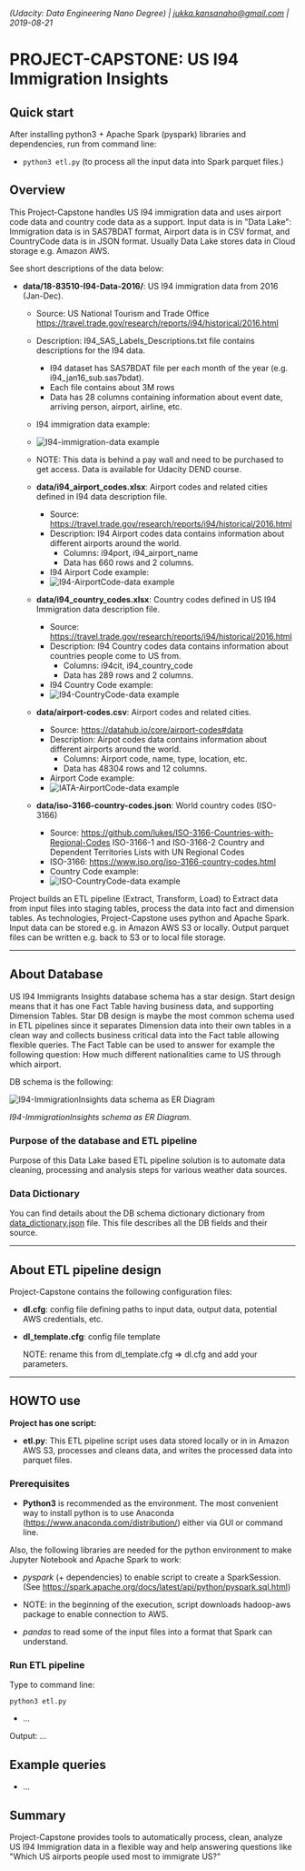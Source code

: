 _(Udacity: Data Engineering Nano Degree) | jukka.kansanaho@gmail.com | 2019-08-21_

# PROJECT-CAPSTONE: US I94 Immigration Insights

## Quick start

After installing python3 + Apache Spark (pyspark) libraries and dependencies, run from command line:

* `python3 etl.py` (to process all the input data into Spark parquet files.)

## Overview

This Project-Capstone handles US I94 immigration data and uses airport code data and country code data as a support. Input data is in "Data Lake": Immigration data is in SAS7BDAT format, Airport data is in CSV format, and CountryCode data is in JSON format. Usually Data Lake stores data in Cloud storage e.g. Amazon AWS.

See short descriptions of the data below:

* **data/18-83510-I94-Data-2016/**: US I94 immigration data from 2016 (Jan-Dec).

  * Source: US National Tourism and Trade Office https://travel.trade.gov/research/reports/i94/historical/2016.html
  * Description: I94_SAS_Labels_Descriptions.txt file contains descriptions for the I94 data.
    * I94 dataset has SAS7BDAT file per each month of the year (e.g. i94_jan16_sub.sas7bdat).
    * Each file contains about 3M rows
    * Data has 28 columns containing information about event date, arriving person, airport, airline, etc.
  * I94 immigration data example:
  * ![I94-immigration-data example](./Udacity-DEND-Project-Capstone-I94ImmigrationData-20190812-2.png)
  * NOTE: This data is behind a pay wall and need to be purchased to get access. Data is available for Udacity DEND course.

  * **data/i94_airport_codes.xlsx**: Airport codes and related cities defined in I94 data description file.

    * Source: https://travel.trade.gov/research/reports/i94/historical/2016.html
    * Description: I94 Airport codes data contains information about different airports around the world.
      * Columns: i94port, i94_airport_name
      * Data has 660 rows and 2 columns.
    * I94 Airport Code example:
    * ![I94-AirportCode-data example](./Udacity-DEND-Project-Capstone-I94AirportCodeData-20190813-4.png)

  * **data/i94_country_codes.xlsx**: Country codes defined in US I94 Immigration data description file.

    * Source: https://travel.trade.gov/research/reports/i94/historical/2016.html
    * Description: I94 Country codes data contains information about countries people come to US from.
      * Columns: i94cit, i94_country_code
      * Data has 289 rows and 2 columns.
    * I94 Country Code example:
    * ![I94-CountryCode-data example](./Udacity-DEND-Project-Capstone-I94CountryCodeData-20190813-5.png)

  * **data/airport-codes.csv**: Airport codes and related cities.

    * Source: https://datahub.io/core/airport-codes#data
    * Description: Airpot codes data contains information about different airports around the world.
      * Columns: Airport code, name, type, location, etc.
      * Data has 48304 rows and 12 columns.
    * Airport Code example:
    * ![IATA-AirportCode-data example](./Udacity-DEND-Project-Capstone-AirportCodeData-20190812-3.png)

  * **data/iso-3166-country-codes.json**: World country codes (ISO-3166)

    * Source: https://github.com/lukes/ISO-3166-Countries-with-Regional-Codes
      ISO-3166-1 and ISO-3166-2 Country and Dependent Territories Lists with UN Regional Codes
    * ISO-3166: https://www.iso.org/iso-3166-country-codes.html
    * Country Code example:
    * ![ISO-CountryCode-data example](./Udacity-DEND-Project-Capstone-CountryCodesData-20190804-4.png)

Project builds an ETL pipeline (Extract, Transform, Load) to Extract data from input files into staging tables, process the data into fact and dimension tables. As technologies, Project-Capstone uses python and Apache Spark. Input data can be stored e.g. in Amazon AWS S3 or locally. Output parquet files can be written e.g. back to S3 or to local file storage.

---

## About Database

US I94 Immigrants Insights database schema has a star design. Start design means that it has one Fact Table having business data, and supporting Dimension Tables. Star DB design is maybe the most common schema used in ETL pipelines since it separates Dimension data into their own tables in a clean way and collects business critical data into the Fact table allowing flexible queries.
The Fact Table can be used to answer for example the following question: How much different nationalities came to US through which airport.

DB schema is the following:

![I94-ImmigrationInsights data schema as ER Diagram](./Udacity-DEND-Project-Capstone-ERD-20190820v11.png)

_*I94-ImmigrationInsights schema as ER Diagram.*_

### Purpose of the database and ETL pipeline

Purpose of this Data Lake based ETL pipeline solution is to automate data cleaning, processing and analysis steps for various weather data sources.

### Data Dictionary

You can find details about the DB schema dictionary dictionary from [data_dictionary.json](./data_dictionary.json) file. This file describes all the DB fields and their source.

---

## About ETL pipeline design

Project-Capstone contains the following configuration files:

* **dl.cfg**: config file defining paths to input data, output data, potential AWS credentials, etc.
* **dl_template.cfg**: config file template

  NOTE: rename this from dl_template.cfg => dl.cfg and add your parameters.

---

## HOWTO use

**Project has one script:**

* **etl.py**: This ETL pipeline script uses data stored locally or in in Amazon AWS S3, processes and cleans data, and writes the processed data into parquet files.

### Prerequisites

* **Python3** is recommended as the environment. The most convenient way to install python is to use Anaconda (https://www.anaconda.com/distribution/) either via GUI or command line.

Also, the following libraries are needed for the python environment to make Jupyter Notebook and Apache Spark to work:

* _pyspark_ (+ dependencies) to enable script to create a SparkSession. (See https://spark.apache.org/docs/latest/api/python/pyspark.sql.html)
* NOTE: in the beginning of the execution, script downloads hadoop-aws package to enable connection to AWS.

* _pandas_ to read some of the input files into a format that Spark can understand.

### Run ETL pipeline

Type to command line:

`python3 etl.py`

* ...

Output: ...

## Example queries

* ...

## Summary

Project-Capstone provides tools to automatically process, clean, analyze US I94 Immigration data in a flexible way and help answering questions like "Which US airports people used most to immigrate US?"
